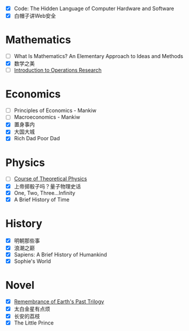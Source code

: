 - [x] Code: The Hidden Language of Computer Hardware and Software
- [x] 白帽子讲Web安全

# Mathematics

- [ ] What Is Mathematics? An Elementary Approach to Ideas and Methods
- [x] 数学之美
- [ ] [Introduction to Operations Research](https://www.mheducation.com/highered/product/Introduction-to-Operations-Research-Hillier.html)

# Economics

- [ ] Principles of Economics - Mankiw
- [ ] Macroeconomics - Mankiw
- [x] 置身事内
- [x] 大国大城
- [x] Rich Dad Poor Dad

# Physics

- [ ] [Course of Theoretical Physics](https://en.wikipedia.org/wiki/Course_of_Theoretical_Physics)
- [x] 上帝掷骰子吗？量子物理史话
- [x] One, Two, Three...Infinity
- [x] A Brief History of Time

# History

- [x] 明朝那些事
- [x] 浪潮之巅
- [x] Sapiens: A Brief History of Humankind
- [x] Sophie's World

# Novel

- [x] [Remembrance of Earth's Past Trilogy](https://en.wikipedia.org/wiki/Remembrance_of_Earth%27s_Past)
- [x] 太白金星有点烦
- [x] 长安的荔枝
- [x] The Little Prince
